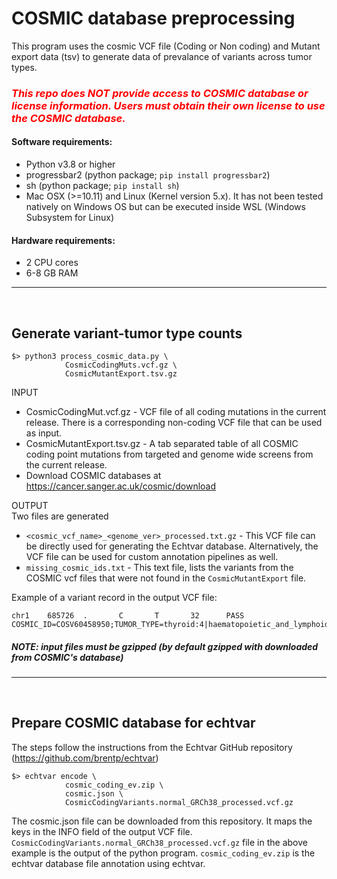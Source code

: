 # COSMIC database preprocessing

This program uses the cosmic VCF file (Coding or Non coding) and Mutant export data (tsv) to generate data of prevalance of variants across tumor types.

### _<span style="color:red">This repo does **NOT** provide access to COSMIC database or license information. Users must obtain their own license to use the COSMIC database.</span>_

#### Software requirements:

- Python v3.8 or higher
- progressbar2 (python package; `pip install progressbar2`)
- sh (python package; `pip install sh`)
- Mac OSX (>=10.11) and Linux (Kernel version 5.x). It has not been tested natively on Windows OS but can be executed inside WSL (Windows Subsystem for Linux)

#### Hardware requirements:

- 2 CPU cores
- 6-8 GB RAM
<hr>
<br>

## Generate variant-tumor type counts

```
$> python3 process_cosmic_data.py \
            CosmicCodingMuts.vcf.gz \
            CosmicMutantExport.tsv.gz
```

INPUT

- CosmicCodingMut.vcf.gz - VCF file of all coding mutations in the current release. There is a corresponding non-coding VCF file that can be used as input.
- CosmicMutantExport.tsv.gz - A tab separated table of all COSMIC coding point mutations from targeted and genome wide screens from the current release.
- Download COSMIC databases at https://cancer.sanger.ac.uk/cosmic/download

OUTPUT  
Two files are generated

- `<cosmic_vcf_name>_<genome_ver>_processed.txt.gz` - This VCF file can be directly used for generating the Echtvar database. Alternatively, the VCF file can be used for custom annotation pipelines as well.
- `missing_cosmic_ids.txt` - This text file, lists the variants from the COSMIC vcf files that were not found in the `CosmicMutantExport` file.

Example of a variant record in the output VCF file:

```
chr1    685726  .       C       T       32      PASS    COSMIC_ID=COSV60458950;TUMOR_TYPE=thyroid:4|haematopoietic_and_lymphoid_tissue:1
```

##### _NOTE: input files must be gzipped (by default gzipped with downloaded from COSMIC's database)_

<hr>  
<br>

## Prepare COSMIC database for echtvar

The steps follow the instructions from the Echtvar GitHub repository (https://github.com/brentp/echtvar)

```
$> echtvar encode \
            cosmic_coding_ev.zip \
            cosmic.json \
            CosmicCodingVariants.normal_GRCh38_processed.vcf.gz
```

The cosmic.json file can be downloaded from this repository. It maps the keys in the INFO field of the output VCF file. `CosmicCodingVariants.normal_GRCh38_processed.vcf.gz` file in the above example is the output of the python program. `cosmic_coding_ev.zip` is the echtvar database file annotation using echtvar.
